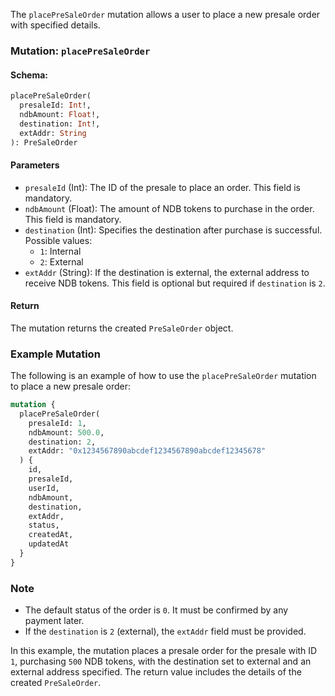 The `placePreSaleOrder` mutation allows a user to place a new presale order with specified details.

### Mutation: `placePreSaleOrder`

#### Schema:
```graphql
placePreSaleOrder(
  presaleId: Int!,
  ndbAmount: Float!,
  destination: Int!,
  extAddr: String
): PreSaleOrder
```

#### Parameters

- `presaleId` (Int): The ID of the presale to place an order. This field is mandatory.
- `ndbAmount` (Float): The amount of NDB tokens to purchase in the order. This field is mandatory.
- `destination` (Int): Specifies the destination after purchase is successful. Possible values:
  - `1`: Internal
  - `2`: External
- `extAddr` (String): If the destination is external, the external address to receive NDB tokens. This field is optional but required if `destination` is `2`.

#### Return

The mutation returns the created `PreSaleOrder` object.

### Example Mutation

The following is an example of how to use the `placePreSaleOrder` mutation to place a new presale order:

```graphql
mutation {
  placePreSaleOrder(
    presaleId: 1,
    ndbAmount: 500.0,
    destination: 2,
    extAddr: "0x1234567890abcdef1234567890abcdef12345678"
  ) {
    id,
    presaleId,
    userId,
    ndbAmount,
    destination,
    extAddr,
    status,
    createdAt,
    updatedAt
  }
}
```

### Note

- The default status of the order is `0`. It must be confirmed by any payment later.
- If the `destination` is `2` (external), the `extAddr` field must be provided.

In this example, the mutation places a presale order for the presale with ID `1`, purchasing `500` NDB tokens, with the destination set to external and an external address specified. The return value includes the details of the created `PreSaleOrder`.